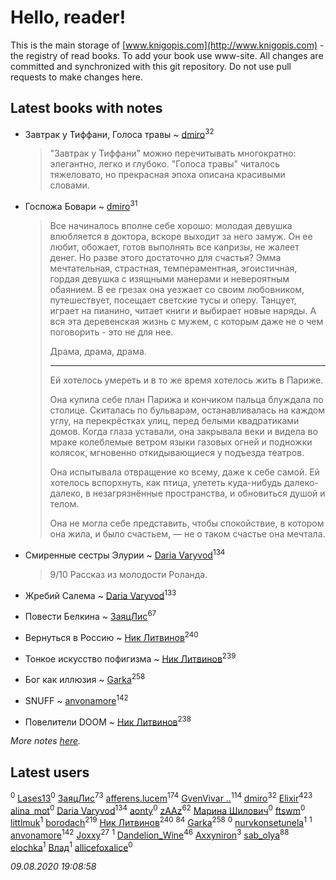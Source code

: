 # Hello, reader!
This is the main storage of [www.knigopis.com](http://www.knigopis.com) - the registry of read books.
To add your book use www-site. All changes are committed and synchronized with this git repository.
Do not use pull requests to make changes here.


## Latest books with notes
* Завтрак у Тиффани, Голоса травы ~ [dmiro](users/571/5714115-vkontakte)<sup>32</sup>
    > "Завтрак у Тиффани" можно перечитывать многократно: элегантно, легко и глубоко. "Голоса травы" читалось тяжеловато, но прекрасная эпоха описана красивыми словами.

* Госпожа Бовари ~ [dmiro](users/571/5714115-vkontakte)<sup>31</sup>
    > Все начиналось вполне себе хорошо: молодая девушка влюбляется в доктора, вскоре выходит за него замуж. Он ее любит, обожает, готов выполнять все капризы, не жалеет денег. Но разве этого достаточно для счастья? 
    > Эмма мечтательная, страстная, темпераментная, эгоистичная, гордая девушка с изящными манерами и невероятным обаянием. В ее грезах она уезжает со своим любовником, путешествует, посещает светские тусы и оперу. Танцует, играет на пианино, читает книги и выбирает новые наряды. А вся эта деревенская жизнь с мужем, с которым даже не о чем поговорить - это не для нее.
    > 
    > Драма, драма, драма.
    > 
    > ***
    > Ей хотелось умереть и в то же время хотелось жить в Париже.
    > 
    > Она купила себе план Парижа и кончиком пальца блуждала по столице. Скиталась по бульварам, останавливалась на каждом углу, на перекрёстках улиц, перед белыми квадратиками домов. Когда глаза уставали, она закрывала веки и видела во мраке колеблемые ветром языки газовых огней и подножки колясок, мгновенно откидывающиеся у подъезда театров.
    > 
    > Она испытывала отвращение ко всему, даже к себе самой. Ей хотелось вспорхнуть, как птица, улететь куда-нибудь далеко-далеко, в незагрязнённые пространства, и обновиться душой и телом.
    > 
    > Она не могла себе представить, чтобы спокойствие, в котором она жила, и было счастьем, — не о таком счастье она мечтала.

* Смиренные сестры Элурии ~ [Daria Varyvod](users/829/829893410524253-facebook)<sup>134</sup>
    > 9/10 Рассказ из молодости Роланда.

* Жребий Салема ~ [Daria Varyvod](users/829/829893410524253-facebook)<sup>133</sup>

* Повести Белкина ~ [ЗаяцЛис](users/112/112388384595246311466-google)<sup>67</sup>

* Вернуться в Россию ~ [Ник Литвинов](users/241/241974816-vkontakte)<sup>240</sup>

* Тонкое искусство пофигизма ~ [Ник Литвинов](users/241/241974816-vkontakte)<sup>239</sup>

* Бог как иллюзия ~ [Garka](users/115/115753719718250012620-google)<sup>258</sup>

* SNUFF ~ [anvonamore](users/595/5957175-vkontakte)<sup>142</sup>

* Повелители DOOM ~ [Ник Литвинов](users/241/241974816-vkontakte)<sup>238</sup>


_More notes [here](latest_books_with_notes.md)._


## Latest users
[](users/109/109106074083820102515-google)<sup>0</sup> 
[Lases13](users/103/103233187704022534226-google)<sup>0</sup> 
[ЗаяцЛис](users/112/112388384595246311466-google)<sup>73</sup> 
[afferens.lucem](users/196/196071655-vkontakte)<sup>174</sup> 
[GvenVivar ..](users/158/158266434925901-facebook)<sup>114</sup> 
[dmiro](users/571/5714115-vkontakte)<sup>32</sup> 
[Elixir](users/115/115826717712507836033-google)<sup>423</sup> 
[alina_mot](users/103/103322968684647562714-google)<sup>0</sup> 
[Daria Varyvod](users/829/829893410524253-facebook)<sup>134</sup> 
[aonty](users/230/230130972-vkontakte)<sup>0</sup> 
[zAAz](users/202/202248233-vkontakte)<sup>62</sup> 
[Марина Шилович](users/172/17277138623026186920-mailru)<sup>0</sup> 
[ftswm](users/100/100638342-vkontakte)<sup>0</sup> 
[littlmuk](users/106/106892998330932949986-google)<sup>1</sup> 
[borodach](users/157/15706320-vkontakte)<sup>219</sup> 
[Ник Литвинов](users/241/241974816-vkontakte)<sup>240</sup> 
[](users/300/300123225-vkontakte)<sup>84</sup> 
[Garka](users/115/115753719718250012620-google)<sup>258</sup> 
[](users/768/768549983-yandex)<sup>0</sup> 
[nurvkonsetunela](users/193/193873058-vkontakte)<sup>1</sup> 
[](users/111/111978052714957627223-google)<sup>1</sup> 
[anvonamore](users/595/5957175-vkontakte)<sup>142</sup> 
[Joxxy](users/109/109128632962928278575-google)<sup>27</sup> 
[](users/106/106033731903118559839-google)<sup>1</sup> 
[Dandelion_Wine](users/586/58602788-vkontakte)<sup>46</sup> 
[Axxyniron](users/102/102620077660877533621-google)<sup>3</sup> 
[sab_olya](users/139/139338401-vkontakte)<sup>88</sup> 
[elochka](users/106/106611396170683247429-google)<sup>1</sup> 
[Влад](users/113/113025816040423789055-google)<sup>1</sup> 
[allicefoxalice](users/138/138247248-vkontakte)<sup>0</sup> 


_09.08.2020 19:08:58_
